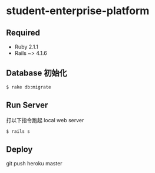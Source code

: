 student-enterprise-platform
===========================
## Required

- Ruby 2.1.1
- Rails ~> 4.1.6

## Database 初始化

    $ rake db:migrate 

## Run Server

打以下指令跑起 local web server

    $ rails s

## Deploy
git push heroku master
